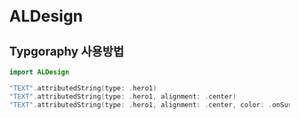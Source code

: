 # ALDesign

## Typgoraphy 사용방법

```swift
import ALDesign

"TEXT".attributedString(type: .hero1)
"TEXT".attributedString(type: .hero1, alignment: .center)
"TEXT".attributedString(type: .hero1, alignment: .center, color: .onSurfaceHighEmphasis)
```
